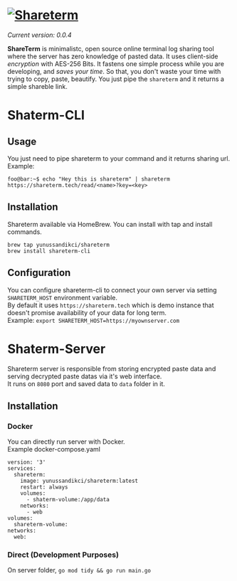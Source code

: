 # [![Shareterm](https://abload.de/img/shareterm_bannerp1jvz.png)](https://shareterm.tech)

*Current version: 0.0.4*

**ShareTerm** is minimalistc, open source online terminal log sharing tool where the server has zero knowledge of pasted data.
It uses client-side *encryption* with AES-256 Bits. It fastens one simple process while you are developing, and *saves your time*. So that, you don't waste your time with trying to copy, paste, beautify. You just pipe the `shareterm` and it returns a simple shareble link.

# Shaterm-CLI

## Usage
You just need to pipe shareterm to your command and it returns sharing url.\
Example:
```console
foo@bar:~$ echo "Hey this is shareterm" | shareterm
https://shareterm.tech/read/<name>?key=<key>
```

## Installation
Shareterm available via HomeBrew. You can install with tap and install commands.
```
brew tap yunussandikci/shareterm
brew install shareterm-cli
```

## Configuration
You can configure shareterm-cli to connect your own server via setting `SHARETERM_HOST` environment variable.\
By default it uses `https://shareterm.tech` which is demo instance that doesn't promise availability of your data for long term.\
Example: `export SHARETERM_HOST=https://myownserver.com`

# Shaterm-Server
Shareterm server is responsible from storing encrypted paste data and serving decrypted paste datas via it's web interface.\
It runs on `8080` port and  saved data to `data` folder in it.
## Installation
### Docker
You can directly run server with Docker.\
Example docker-compose.yaml
```
version: '3'
services:
  shareterm:
    image: yunussandikci/shareterm:latest
    restart: always
    volumes:
      - shaterm-volume:/app/data
    networks:
      - web
volumes:
  shareterm-volume:
networks:
  web:
```
### Direct (Development Purposes)
On server folder, `go mod tidy && go run main.go`
